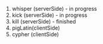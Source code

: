 
1. whisper (serverSide)  -  in progress
2. kick    (serverSide)  -  in progress
3. kill    (serverSide)  -  finished
4. pigLatin(clientSide)
5. cypher  (clientSide)
